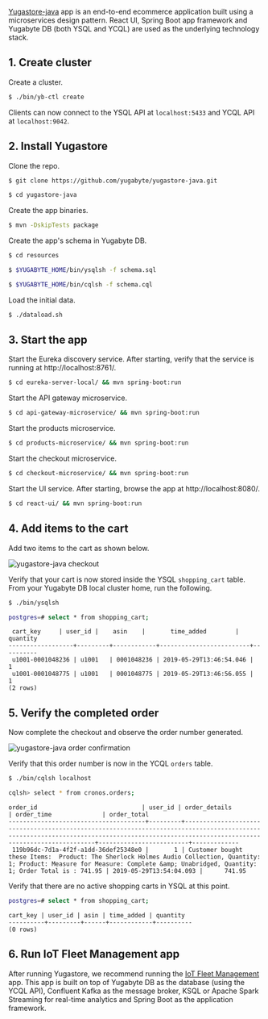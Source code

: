 [Yugastore-java](https://github.com/yugabyte/yugastore-java) app is an end-to-end ecommerce application built using a microservices design pattern. React UI, Spring Boot app framework and Yugabyte DB (both YSQL and YCQL) are used as the underlying technology stack.

## 1. Create cluster

Create a cluster.

```sh
$ ./bin/yb-ctl create
``` 
Clients can now connect to the YSQL API at `localhost:5433` and YCQL API at `localhost:9042`.

## 2. Install Yugastore

Clone the repo.
```sh
$ git clone https://github.com/yugabyte/yugastore-java.git
```
```sh
$ cd yugastore-java
```

Create the app binaries.
```sh
$ mvn -DskipTests package
```

Create the app's schema in Yugabyte DB.
```sh
$ cd resources
```
```sh
$ $YUGABYTE_HOME/bin/ysqlsh -f schema.sql
```
```sh
$ $YUGABYTE_HOME/bin/cqlsh -f schema.cql
```

Load the initial data.
```sh
$ ./dataload.sh
```

## 3. Start the app

Start the Eureka discovery service. After starting, verify that the service is running at http://localhost:8761/.
```sh
$ cd eureka-server-local/ && mvn spring-boot:run
```

Start the API gateway microservice.
```sh
$ cd api-gateway-microservice/ && mvn spring-boot:run
```

Start the products microservice.
```sh
$ cd products-microservice/ && mvn spring-boot:run
```

Start the checkout microservice.
```sh
$ cd checkout-microservice/ && mvn spring-boot:run
```

Start the UI service. After starting, browse the app at http://localhost:8080/.
```sh
$ cd react-ui/ && mvn spring-boot:run
```

## 4. Add items to the cart

Add two items to the cart as shown below.

![yugastore-java checkout](/images/quick_start/binary-yugastore-java-checkout.png)

Verify that your cart is now stored inside the YSQL `shopping_cart` table. From your Yugabyte DB local cluster home, run the following.


```sh
$ ./bin/ysqlsh
```
```sh
postgres=# select * from shopping_cart;
```
```
 cart_key     | user_id |    asin    |       time_added        | quantity 
------------------+---------+------------+-------------------------+----------
 u1001-0001048236 | u1001   | 0001048236 | 2019-05-29T13:46:54.046 |        1
 u1001-0001048775 | u1001   | 0001048775 | 2019-05-29T13:46:56.055 |        1
(2 rows)
```

## 5. Verify the completed order

Now complete the checkout and observe the order number generated. 

![yugastore-java order confirmation](/images/quick_start/binary-yugastore-java-orderconfirmation.png)


Verify that this order number is now in the YCQL `orders` table.
```sh
$ ./bin/cqlsh localhost
```
```sh
cqlsh> select * from cronos.orders;
```
```
order_id                             | user_id | order_details                                                                                                                                                                           | order_time              | order_total
--------------------------------------+---------+-----------------------------------------------------------------------------------------------------------------------------------------------------------------------------------------+-------------------------+-------------
 119b96dc-7d1a-4f2f-a1dd-36def25348e0 |       1 | Customer bought these Items:  Product: The Sherlock Holmes Audio Collection, Quantity: 1; Product: Measure for Measure: Complete &amp; Unabridged, Quantity: 1; Order Total is : 741.95 | 2019-05-29T13:54:04.093 |      741.95

```

Verify that there are no active shopping carts in YSQL at this point.
```sh
postgres=# select * from shopping_cart;
```
```
cart_key | user_id | asin | time_added | quantity 
----------+---------+------+------------+----------
(0 rows)
```

## 6. Run IoT Fleet Management app

After running Yugastore, we recommend running the [IoT Fleet Management](../realworld-apps/iot-spark-kafka-ksql/) app. This app is built on top of Yugabyte DB as the database (using the YCQL API), Confluent Kafka as the message broker, KSQL or Apache Spark Streaming for real-time analytics and Spring Boot as the application framework.
